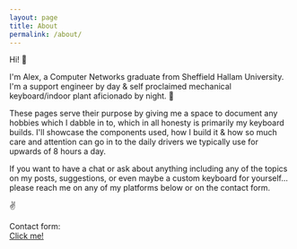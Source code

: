 ```yaml
---
layout: page
title: About
permalink: /about/
---
```


Hi! 👋

I'm Alex, a Computer Networks graduate from Sheffield Hallam University. I'm a support engineer by day & self proclaimed mechanical keyboard/indoor plant aficionado by night. 🦇

These pages serve their purpose by giving me a space to document any hobbies which I dabble in to, which in all honesty is primarily my keyboard builds. I'll showcase the components used, how I build it & how so much care and attention can go in to the daily drivers we typically use for upwards of 8 hours a day.

If you want to have a chat or ask about anything including any of the topics on my posts, suggestions, or even maybe a custom keyboard for yourself... please reach me on any of my platforms below or on the contact form.

✌

Contact form: <br />
[Click me!](http://elbon.tech/contact/)

